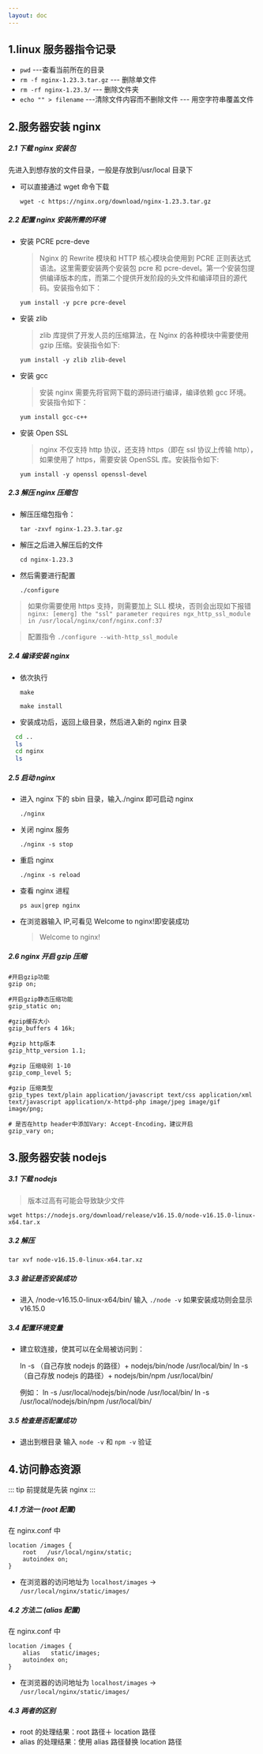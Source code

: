 ```yaml
---
layout: doc
---
```


## 1.linux 服务器指令记录

- `pwd` ---查看当前所在的目录
- `rm -f nginx-1.23.3.tar.gz` --- 删除单文件
- `rm -rf nginx-1.23.3/` --- 删除文件夹
- `echo "" > filename` ---清除文件内容而不删除文件 --- 用空字符串覆盖文件

## 2.服务器安装 nginx

##### 2.1 下载 nginx 安装包

先进入到想存放的文件目录，一般是存放到/usr/local 目录下

- 可以直接通过 wget 命令下载

  `wget -c https://nginx.org/download/nginx-1.23.3.tar.gz`

##### 2.2 配置 nginx 安装所需的环境

- 安装 PCRE pcre-deve

  > Nginx 的 Rewrite 模块和 HTTP 核心模块会使用到 PCRE 正则表达式语法。这里需要安装两个安装包 pcre 和 pcre-devel。第一个安装包提供编译版本的库，而第二个提供开发阶段的头文件和编译项目的源代码。安装指令如下：

  `yum install -y pcre pcre-devel`

- 安装 zlib

  > zlib 库提供了开发人员的压缩算法，在 Nginx 的各种模块中需要使用 gzip 压缩。安装指令如下:

  `yum install -y zlib zlib-devel`

- 安装 gcc

  > 安装 nginx 需要先将官网下载的源码进行编译，编译依赖 gcc 环境。安装指令如下：

  `yum install gcc-c++`

- 安装 Open SSL

  > nginx 不仅支持 http 协议，还支持 https（即在 ssl 协议上传输 http），如果使用了 https，需要安装 OpenSSL 库。安装指令如下:

  `yum install -y openssl openssl-devel`

##### 2.3 解压 nginx 压缩包

- 解压压缩包指令：

  `tar -zxvf nginx-1.23.3.tar.gz`

- 解压之后进入解压后的文件

  `cd nginx-1.23.3`

- 然后需要进行配置

  `./configure`

> 如果你需要使用 https 支持，则需要加上 SLL 模块，否则会出现如下报错
> `nginx: [emerg] the "ssl" parameter requires ngx_http_ssl_module in /usr/local/nginx/conf/nginx.conf:37`

> 配置指令 `./configure --with-http_ssl_module`

##### 2.4 编译安装 nginx

- 依次执行

  `make`

  `make install`

- 安装成功后，返回上级目录，然后进入新的 nginx 目录

```sh
  cd ..
  ls
  cd nginx
  ls
```

##### 2.5 启动 nginx

- 进入 nginx 下的 sbin 目录，输入./nginx 即可启动 nginx

  `./nginx`

- 关闭 nginx 服务

  `./nginx -s stop`

- 重启 nginx

  `./nginx -s reload`

- 查看 nginx 进程

  `ps aux|grep nginx`

- 在浏览器输入 IP,可看见 Welcome to nginx!即安装成功

  > Welcome to nginx!

##### 2.6 nginx 开启 gzip 压缩

```t
#开启gzip功能
gzip on;

#开启gzip静态压缩功能
gzip_static on;

#gzip缓存大小
gzip_buffers 4 16k;

#gzip http版本
gzip_http_version 1.1;

#gzip 压缩级别 1-10
gzip_comp_level 5;

#gzip 压缩类型
gzip_types text/plain application/javascript text/css application/xml text/javascript application/x-httpd-php image/jpeg image/gif image/png;

# 是否在http header中添加Vary: Accept-Encoding，建议开启
gzip_vary on;

```

## 3.服务器安装 nodejs

##### 3.1 下载 nodejs

> 版本过高有可能会导致缺少文件

`wget https://nodejs.org/download/release/v16.15.0/node-v16.15.0-linux-x64.tar.x`

##### 3.2 解压

`tar xvf node-v16.15.0-linux-x64.tar.xz`

##### 3.3 验证是否安装成功

- 进入 /node-v16.15.0-linux-x64/bin/ 输入 `./node -v` 如果安装成功则会显示 v16.15.0

##### 3.4 配置环境变量

- 建立软连接，使其可以在全局被访问到：

  ln -s （自己存放 nodejs 的路径）+ nodejs/bin/node /usr/local/bin/
  ln -s （自己存放 nodejs 的路径）+ nodejs/bin/npm /usr/local/bin/

  例如：
  ln -s /usr/local/nodejs/bin/node /usr/local/bin/
  ln -s /usr/local/nodejs/bin/npm /usr/local/bin/

##### 3.5 检查是否配置成功

- 退出到根目录 输入 `node -v` 和 `npm -v` 验证

## 4.访问静态资源

::: tip
前提就是先装 nginx
:::

##### 4.1 方法一 (root 配置)

在 nginx.conf 中

```
location /images {
    root   /usr/local/nginx/static;
    autoindex on;
}
```

- 在浏览器的访问地址为
  `localhost/images` -> `/usr/local/nginx/static/images/`

##### 4.2 方法二 (alias 配置)

在 nginx.conf 中

```
location /images {
    alias   static/images;
    autoindex on;
}
```

- 在浏览器的访问地址为
  `localhost/images` -> `/usr/local/nginx/static/images/`

##### 4.3 两者的区别

- root 的处理结果：root 路径＋ location 路径
- alias 的处理结果：使用 alias 路径替换 location 路径
